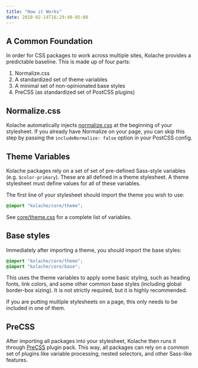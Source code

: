 ```yaml
---
title: "How it Works"
date: 2018-02-14T16:29:40-05:00
---
```


## A Common Foundation

In order for CSS packages to work across multiple sites, Kolache provides a predictable baseline. This is made up of four parts:

1. Normalize.css
2. A standardized set of theme variables
3. A minimal set of non-opinionated base styles
4. PreCSS (as standardized set of PostCSS plugins)

## Normalize.css

Kolache automatically injects [normalize.css](https://necolas.github.io/normalize.css/) at the beginning of your stylesheet. If you already have Normalize on your page, you can skip this step by passing the `includeNormalize: false` option in your PostCSS config.

## Theme Variables

Kolache packages rely on a set of set of pre-defined Sass-style variables (e.g. `$color-primary`). These are all defined in a theme stylesheet. A theme stylesheet must define values for all of these variables.

The first line of your stylesheet should import the theme you wish to use:

```css
@import "kolache/core/theme";
```

See [core/theme.css](https://github.com/keithjgrant/kolache/blob/master/core/theme.css) for a complete list of variables.

## Base styles

Immediately after importing a theme, you should import the base styles:

```css
@import "kolache/core/theme";
@import "kolache/core/base";
```

This uses the theme variables to apply some basic styling, such as heading fonts, link colors, and some other common base styles (including global border-box sizing). It is not strictly required, but it is highly recommended.

If you are putting multiple stylesheets on a page, this only needs to be included in one of them.

## PreCSS

After importing all packages into your stylesheet, Kolache then runs it through [PreCSS](https://github.com/jonathantneal/precss) plugin pack. This way, all packages can rely on a common set of plugins like variable processing, nested selectors, and other Sass-like features.
